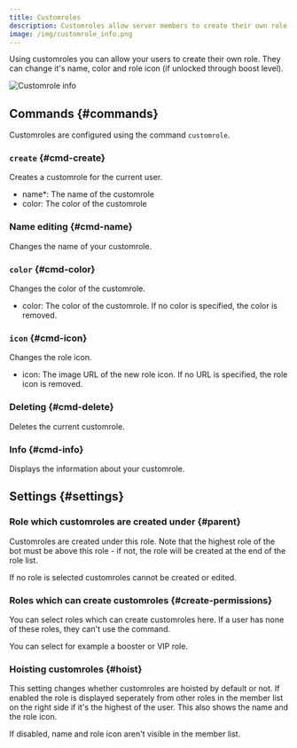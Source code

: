 ```yaml
---
title: Customroles
description: Customroles allow server members to create their own role and modify it to their liking.
image: /img/customrole_info.png
---
```


Using customroles you can allow your users to create their own role. They can change it's name, color and role icon (if unlocked through boost level).

![Customrole info](/img/customrole_info.png)

## Commands {#commands}

Customroles are configured using the command `customrole`.

### `create` {#cmd-create}

Creates a customrole for the current user.

- name*: The name of the customrole
- color: The color of the customrole

### Name editing {#cmd-name}

<Command name="customrole name" slash="name:New name" message="<New name>"></Command>

Changes the name of your customrole.

### `color` {#cmd-color}

Changes the color of the customrole.

- color: The color of the customrole. If no color is specified, the color is removed.

### `icon` {#cmd-icon}

Changes the role icon.

- icon: The image URL of the new role icon. If no URL is specified, the role icon is removed.

### Deleting {#cmd-delete}

<Command name="customrole delete"></Command>

Deletes the current customrole.

### Info {#cmd-info}

<Command name="customrole info"></Command>

Displays the information about your customrole.

## Settings {#settings}

### Role which customroles are created under {#parent}

Customroles are created under this role. Note that the highest role of the bot must be above this role - if not, the role will be created at the end of the role list.

If no role is selected customroles cannot be created or edited.

### Roles which can create customroles {#create-permissions}

You can select roles which can create customroles here. If a user has none of these roles, they can't use the command.

You can select for example a booster or VIP role.

### Hoisting customroles {#hoist}

This setting changes whether customroles are hoisted by default or not. If enabled the role is displayed seperately from other roles in the member list on the right side if it's the highest of the user. This also shows the name and the role icon.

If disabled, name and role icon aren't visible in the member list.
